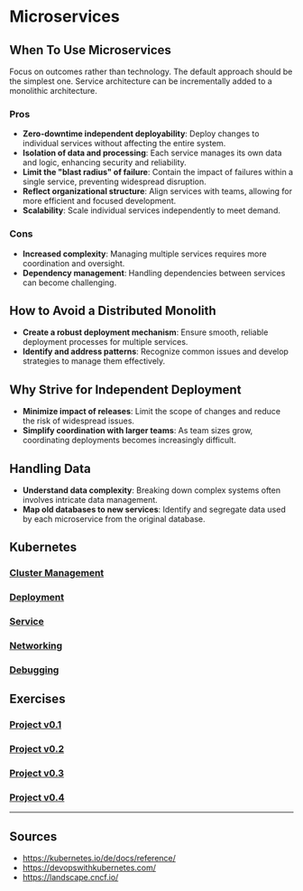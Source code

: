 # Microservices

## When To Use Microservices

Focus on outcomes rather than technology. The default approach should be the simplest one. Service architecture can be incrementally added to a monolithic architecture.

### Pros

- **Zero-downtime independent deployability**: Deploy changes to individual services without affecting the entire system.
- **Isolation of data and processing**: Each service manages its own data and logic, enhancing security and reliability.
- **Limit the "blast radius" of failure**: Contain the impact of failures within a single service, preventing widespread disruption.
- **Reflect organizational structure**: Align services with teams, allowing for more efficient and focused development.
- **Scalability**: Scale individual services independently to meet demand.

### Cons

- **Increased complexity**: Managing multiple services requires more coordination and oversight.
- **Dependency management**: Handling dependencies between services can become challenging.

## How to Avoid a Distributed Monolith

- **Create a robust deployment mechanism**: Ensure smooth, reliable deployment processes for multiple services.
- **Identify and address patterns**: Recognize common issues and develop strategies to manage them effectively.

## Why Strive for Independent Deployment

- **Minimize impact of releases**: Limit the scope of changes and reduce the risk of widespread issues.
- **Simplify coordination with larger teams**: As team sizes grow, coordinating deployments becomes increasingly difficult.

## Handling Data

- **Understand data complexity**: Breaking down complex systems often involves intricate data management.
- **Map old databases to new services**: Identify and segregate data used by each microservice from the original database.

## Kubernetes

### [Cluster Management](notes/ClusterManagement.md)

### [Deployment](notes/Deployment.md)

### [Service](notes/Service.md)

### [Networking](notes/Networking.md)

### [Debugging](notes/Debugging.md)


## Exercises

### [Project v0.1](exercises/Project%20v0.1/)

### [Project v0.2](exercises/Project%20v0.2/)

### [Project v0.3](exercises/Project%20v0.3/)

### [Project v0.4](exercises/Project%20v0.4/)

---

## Sources

- <https://kubernetes.io/de/docs/reference/>
- <https://devopswithkubernetes.com/>
- <https://landscape.cncf.io/>